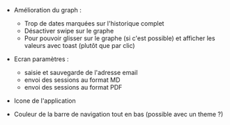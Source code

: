 - Amélioration du graph :
    - Trop de dates marquées sur l'historique complet
    - Désactiver swipe sur le graphe
    - Pour pouvoir glisser sur le graphe (si c'est possible) et afficher les valeurs avec toast (plutôt que par clic)

- Ecran paramètres :
    - saisie et sauvegarde de l'adresse email
    - envoi des sessions au format MD
    - envoi des sessions au format PDF

- Icone de l'application

- Couleur de la barre de navigation tout en bas (possible avec un theme ?)
